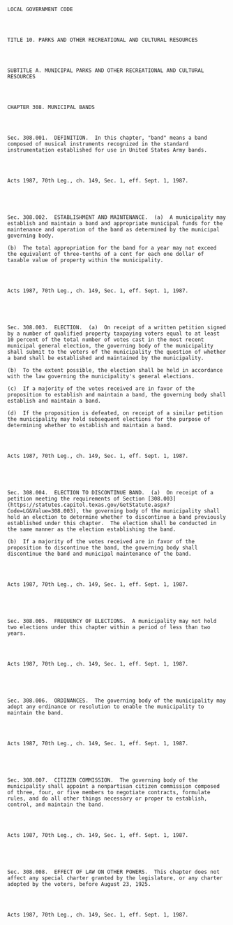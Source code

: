 ﻿
    
    
    	
    					
    
    
    LOCAL GOVERNMENT CODE
    
      
    
    
    TITLE 10. PARKS AND OTHER RECREATIONAL AND CULTURAL RESOURCES
    
      
    
    
    SUBTITLE A. MUNICIPAL PARKS AND OTHER RECREATIONAL AND CULTURAL RESOURCES
    
      
    
    
    CHAPTER 308. MUNICIPAL BANDS
    
      
    
    
    Sec. 308.001.  DEFINITION.  In this chapter, "band" means a band composed of musical instruments recognized in the standard instrumentation established for use in United States Army bands.
    
    
    
    
    Acts 1987, 70th Leg., ch. 149, Sec. 1, eff. Sept. 1, 1987.
    
    
    
    
    
    Sec. 308.002.  ESTABLISHMENT AND MAINTENANCE.  (a)  A municipality may establish and maintain a band and appropriate municipal funds for the maintenance and operation of the band as determined by the municipal governing body.
    
    (b)  The total appropriation for the band for a year may not exceed the equivalent of three-tenths of a cent for each one dollar of taxable value of property within the municipality.
    
    
    
    
    Acts 1987, 70th Leg., ch. 149, Sec. 1, eff. Sept. 1, 1987.
    
    
    
    
    
    Sec. 308.003.  ELECTION.  (a)  On receipt of a written petition signed by a number of qualified property taxpaying voters equal to at least 10 percent of the total number of votes cast in the most recent municipal general election, the governing body of the municipality shall submit to the voters of the municipality the question of whether a band shall be established and maintained by the municipality.
    
    (b)  To the extent possible, the election shall be held in accordance with the law governing the municipality's general elections.
    
    (c)  If a majority of the votes received are in favor of the proposition to establish and maintain a band, the governing body shall establish and maintain a band.
    
    (d)  If the proposition is defeated, on receipt of a similar petition the municipality may hold subsequent elections for the purpose of determining whether to establish and maintain a band.
    
    
    
    
    Acts 1987, 70th Leg., ch. 149, Sec. 1, eff. Sept. 1, 1987.
    
    
    
    
    
    Sec. 308.004.  ELECTION TO DISCONTINUE BAND.  (a)  On receipt of a petition meeting the requirements of Section [308.003](https://statutes.capitol.texas.gov/GetStatute.aspx?Code=LG&Value=308.003), the governing body of the municipality shall hold an election to determine whether to discontinue a band previously established under this chapter.  The election shall be conducted in the same manner as the election establishing the band.
    
    (b)  If a majority of the votes received are in favor of the proposition to discontinue the band, the governing body shall discontinue the band and municipal maintenance of the band.
    
    
    
    
    Acts 1987, 70th Leg., ch. 149, Sec. 1, eff. Sept. 1, 1987.
    
    
    
    
    
    Sec. 308.005.  FREQUENCY OF ELECTIONS.  A municipality may not hold two elections under this chapter within a period of less than two years.
    
    
    
    
    Acts 1987, 70th Leg., ch. 149, Sec. 1, eff. Sept. 1, 1987.
    
    
    
    
    
    Sec. 308.006.  ORDINANCES.  The governing body of the municipality may adopt any ordinance or resolution to enable the municipality to maintain the band.
    
    
    
    
    Acts 1987, 70th Leg., ch. 149, Sec. 1, eff. Sept. 1, 1987.
    
    
    
    
    
    Sec. 308.007.  CITIZEN COMMISSION.  The governing body of the municipality shall appoint a nonpartisan citizen commission composed of three, four, or five members to negotiate contracts, formulate rules, and do all other things necessary or proper to establish, control, and maintain the band.
    
    
    
    
    Acts 1987, 70th Leg., ch. 149, Sec. 1, eff. Sept. 1, 1987.
    
    
    
    
    
    Sec. 308.008.  EFFECT OF LAW ON OTHER POWERS.  This chapter does not affect any special charter granted by the legislature, or any charter adopted by the voters, before August 23, 1925.
    
    
    
    
    Acts 1987, 70th Leg., ch. 149, Sec. 1, eff. Sept. 1, 1987.
    
    
    
    
    				
